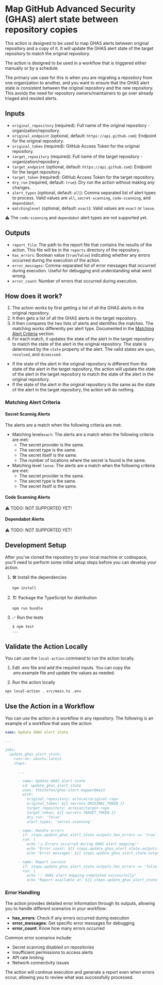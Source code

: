 # Map GitHub Advanced Security (GHAS) alert state between repository copies

This action is designed to be used to map GHAS alerts between original
repository and a copy of it. It will update the GHAS alert state of the target
repository to match the original repository.

The action is designed to be used in a workflow that is triggered either
manually or by a schedule.

The primary use case for this is when you are migrating a repository from one
organization to another, and you want to ensure that the GHAS alert state is
consistent between the original repository and the new repository. This avoids
the need for repository owners/maintainers to go over already triaged and
resoled alerts.

## Inputs

- `original_repository` (required): Full name of the original repository -
  organization/repository.
- `original_endpoint` (optional, default: `https://api.github.com`): Endpoint
  for the original repository.
- `original_token` (required): GitHub Access Token for the original repository.
- `target_repository` (required): Full name of the target repository -
  organization/repository.
- `target_endpoint` (optional, default: `https://api.github.com`): Endpoint for
  the target repository.
- `target_token` (required): GitHub Access Token for the target repository.
- `dry_run` (required, default: `true`): Dry run the action without making any
  changes.
- `alert_types` (optional, default: `all`): Comma separated list of alert types
  to process. Valid values are `all`, `secret-scanning`, `code-scanning`, and
  `dependabot`.
- `matchinglevel` (optional, default: `exact`): Valid values are `exact` or
  `loose`.

:warning: The `code-scanning` and `dependabot` alert types are not supported
yet.

## Outputs

- `report_file`: The path to the report file that contains the results of the
  action. This file will be in the `reports` directory of the repository.
- `has_errors`: Boolean value (`true`/`false`) indicating whether any errors
  occurred during the execution of the action.
- `error_messages`: Comma-separated list of error messages that occurred during
  execution. Useful for debugging and understanding what went wrong.
- `error_count`: Number of errors that occurred during execution.

## How does it work?

1. The action works by first getting a list of all the GHAS alerts in the
   original repository.
2. It then gets a list of all the GHAS alerts in the target repository.
3. It then compares the two lists of alerts and identifies the matches. The
   matching works differently per alert type. Documented in the
   [Matching Alert Criteria](#matching-alert-criteria) section.
4. For each match, it updates the state of the alert in the target repository to
   match the state of the alert in the original repository. The state is
   determined by the `state` property of the alert. The valid states are `open`,
   `resolved`, and `dismissed`.

- If the state of the alert in the original repository is different from the
  state of the alert in the target repository, the action will update the state
  of the alert in the target repository to match the state of the alert in the
  original repository.
- If the state of the alert in the original repository is the same as the state
  of the alert in the target repository, the action will do nothing.

### Matching Alert Criteria

#### Secret Scannig Alerts

The alerts are a match when the following criteria are met:

- Matching level`exact`: The alerts are a match when the following criteria are
  met:
  - The secret provider is the same.
  - The secret type is the same.
  - The secret itself is the same.
  - The number of locations where the secret is found is the same.
- Matching level `loose`: The alerts are a match when the following criteria are
  met:
  - The secret provider is the same.
  - The secret type is the same.
  - The secret itself is the same.

#### Code Scanning Alerts

:warning: TODO: NOT SUPPORTED YET!

#### Dependabot Alerts

:warning: TODO: NOT SUPPORTED YET!

## Development Setup

After you've cloned the repository to your local machine or codespace, you'll
need to perform some initial setup steps before you can develop your action.

1. :hammer_and_wrench: Install the dependencies

   ```bash
   npm install
   ```

1. :building_construction: Package the TypeScript for distribution

   ```bash
   npm run bundle
   ```

1. :white_check_mark: Run the tests

   ```bash
   $ npm test
   ...
   ```

## Validate the Action Locally

You can use the `local-action` command to run the action locally.

1. Edit .env file and add the required inputs. You can copy the .env.example
   file and update the values as needed.

2. Run the action locally

```bash
npx local-action . src/main.ts .env
```

## Use the Action in a Workflow

You can use the action in a workflow in any repository. The following is an
example of a workflow that uses the action:

```yaml
name: Update GHAS alert state

...

jobs:
  update_ghas_alert_state:
    runs-on: ubuntu-latest
    steps:

      ...

      - name: Update GHAS alert state
        id: update_ghas_alert_state
        uses: theztefan/ghas-alert-mapper@main
        with:
          original_repository: octocat/original-repo
          original_token: ${{ secrets.ORIGINAL_TOKEN }}
          target_repository: octocat/target-repo
          target_token: ${{ secrets.TARGET_TOKEN }}
          dry_run: 'false'
          alert_types: 'secret-scanning'

      - name: Handle errors
        if: steps.update_ghas_alert_state.outputs.has_errors == 'true'
        run: |
          echo "⚠️ Errors occurred during GHAS alert mapping:"
          echo "Error count: ${{ steps.update_ghas_alert_state.outputs.error_count }}"
          echo "Error messages: ${{ steps.update_ghas_alert_state.outputs.error_messages }}"

      - name: Report success
        if: steps.update_ghas_alert_state.outputs.has_errors == 'false'
        run: |
          echo "✅ GHAS alert mapping completed successfully"
          echo "Report available at: ${{ steps.update_ghas_alert_state.outputs.report_file }}"
```

### Error Handling

The action provides detailed error information through its outputs, allowing you
to handle different scenarios in your workflow:

- **has_errors**: Check if any errors occurred during execution
- **error_messages**: Get specific error messages for debugging
- **error_count**: Know how many errors occurred

Common error scenarios include:

- Secret scanning disabled on repositories
- Insufficient permissions to access alerts
- API rate limiting
- Network connectivity issues

The action will continue execution and generate a report even when errors occur,
allowing you to review what was successfully processed.
